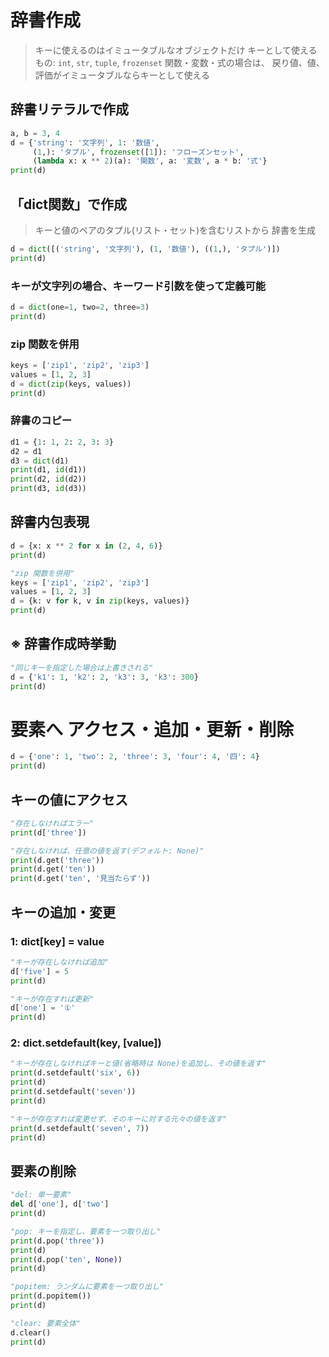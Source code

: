 # 辞書作成

> キーに使えるのはイミュータブルなオブジェクトだけ
> キーとして使えるもの:
     `int`, `str`, `tuple`, `frozenset`
> 関数・変数・式の場合は、
  戻り値、値、評価がイミュータブルならキーとして使える

## 辞書リテラルで作成

```python
a, b = 3, 4
d = {'string': '文字列', 1: '数値',
     (1,): 'タプル', frozenset([1]): 'フローズンセット',
     (lambda x: x ** 2)(a): '関数', a: '変数', a * b: '式'}
print(d)
```

## 「dict関数」で作成

> キーと値のペアのタプル(リスト・セット)を含むリストから
  辞書を生成

```python
d = dict([('string', '文字列'), (1, '数値'), ((1,), 'タプル')])
print(d)
```

### キーが文字列の場合、キーワード引数を使って定義可能

```python
d = dict(one=1, two=2, three=3)
print(d)
```

### zip 関数を併用

```python
keys = ['zip1', 'zip2', 'zip3']
values = [1, 2, 3]
d = dict(zip(keys, values))
print(d)
```

### 辞書のコピー

```python
d1 = {1: 1, 2: 2, 3: 3}
d2 = d1
d3 = dict(d1)
print(d1, id(d1))
print(d2, id(d2))
print(d3, id(d3))
```

## 辞書内包表現

```python
d = {x: x ** 2 for x in (2, 4, 6)}
print(d)

"zip 関数を併用"
keys = ['zip1', 'zip2', 'zip3']
values = [1, 2, 3]
d = {k: v for k, v in zip(keys, values)}
print(d)
```

## ※ 辞書作成時挙動

```python
"同じキーを指定した場合は上書きされる"
d = {'k1': 1, 'k2': 2, 'k3': 3, 'k3': 300}
print(d)
```

# 要素へ アクセス・追加・更新・削除

```python
d = {'one': 1, 'two': 2, 'three': 3, 'four': 4, '四': 4}
print(d)
```

## キーの値にアクセス

```python
"存在しなければエラー"
print(d['three'])

"存在しなければ、任意の値を返す(デフォルト: None)"
print(d.get('three'))
print(d.get('ten'))
print(d.get('ten', '見当たらず'))
```

## キーの追加・変更

### 1: dict[key] = value

```python
"キーが存在しなければ追加"
d['five'] = 5
print(d)

"キーが存在すれば更新"
d['one'] = '①'
print(d)
```

### 2: dict.setdefault(key, [value])

```python
"キーが存在しなければキーと値(省略時は None)を追加し、その値を返す"
print(d.setdefault('six', 6))
print(d)
print(d.setdefault('seven'))
print(d)

"キーが存在すれば変更せず、そのキーに対する元々の値を返す"
print(d.setdefault('seven', 7))
print(d)
```

## 要素の削除

```python
"del: 単一要素"
del d['one'], d['two']
print(d)

"pop: キーを指定し、要素を一つ取り出し"
print(d.pop('three'))
print(d)
print(d.pop('ten', None))
print(d)

"popitem: ランダムに要素を一つ取り出し"
print(d.popitem())
print(d)

"clear: 要素全体"
d.clear()
print(d)
```

